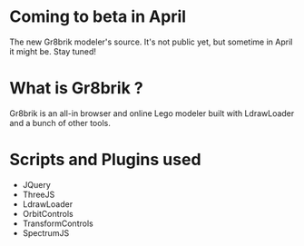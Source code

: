 # Coming to beta in April
The new Gr8brik modeler's source. It's not public yet, but sometime in April it might be. Stay tuned!
# What is Gr8brik ?
Gr8brik is an all-in browser and online Lego modeler built with LdrawLoader and a bunch of other tools.
# Scripts and Plugins used
- JQuery
- ThreeJS
- LdrawLoader
- OrbitControls
- TransformControls
- SpectrumJS
